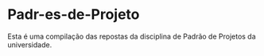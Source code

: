 # Padr-es-de-Projeto
Esta é uma compilação das repostas da disciplina de Padrão de Projetos da universidade. 

